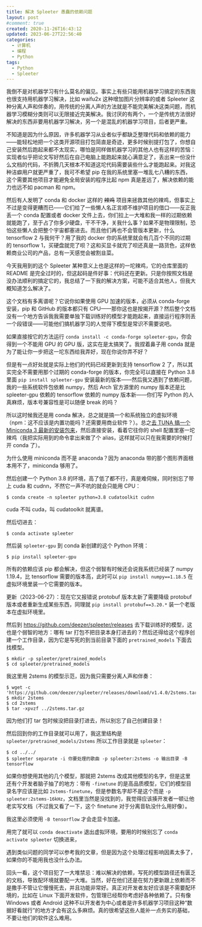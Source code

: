 ```yaml
---
title: 解决 Spleeter 愚蠢的依赖问题
layout: post
#comment: true
created: 2020-11-26T16:43:12
updated: 2023-06-27T22:56:40
categories:
  - 计算机
  - 编程
  - Python
tags:
  - Python
  - Spleeter
---
```

我倒不是对机器学习有什么莫名的偏见。事实上有些只能用机器学习搞定的东西我也很支持用机器学习解决，比如 waifu2x 这种增加图片分辨率的或者 Spleeter 这种分离人声和伴奏的，用传统的分离人声的方法就是不能完美解决这类问题，而机器学习模糊分类则可以无限接近完美解决。我讨厌的有两个，一个是传统方法很好解决的东西非要用机器学习解决，另一个是混乱的机器学习项目，后者更严重。

<!--more-->

不知道是因为什么原因，许多机器学习从业者似乎都缺乏整理代码和依赖的能力——能轻松地把一个这类开源项目打包简直是奇迹，更多时候别提打包了，你想自己安装然后跑起来都不太现实，哪怕是同样做机器学习的其他人也有这样的苦恼：实现者似乎把论文写好然后在自己电脑上能跑起来就心满意足了，丢出来一份没什么文档的代码，不折腾几天根本不知道这坨代码需要装些什么才能跑起来。对我这种洁癖用户就更严重了，我可不希望 pip 在我的系统里塞一堆乱七八糟的东西，这个需要其他项目才能避免全局安装的程序比起 npm 真是差远了，解决依赖的能力也远不如 pacman 和 npm。

然后有人发明了 conda 和 docker 这样的 ~~辣鸡~~ 项目来拯救其他的辣鸡，但事实上不过是变得更糟而已——它们给了一些懒人名正言顺不维护项目的借口——反正我丢一个 conda 配置或者 docker 文件上去，你们拉上一大堆和我一样的过期依赖就能跑了，至于占了你多少硬盘，干不干净，关我什么事？如果不是物理限制，恐怕这些懒人会把整个宇宙都塞进去。而且他们再也不会管版本更新，什么 tensorflow 2 与我何干？用了我的 docker 你的系统里就会有几百个不同的过期的 tensorflow 1，买硬盘就完了呗？这和买显卡就完了呗还真是一路货色，这样依赖商业公司的产品，总有一天感觉会被割韭菜。

今天我用到的这个 Spleeter 某种意义上也是这样的一坨辣鸡，它的仓库里面的 README 是完全过时的，但这起码是件好事：代码还在更新。只是你按照文档是没办法顺利的搞定它的，我总结了一下我的解决方案，可能不适合其他人，但我大概知道怎么解决了。

这个文档有多离谱呢？它说你如果使用 GPU 加速的版本，必须从 conda-forge 安装，pip 和 GitHub 的版本都只有 CPU——那你这也是按揭开源？然后整个文档没有一个地方告诉我我需要单独下载训练好的模型才能跑起来，直接运行程序则丢一个段错误——可能他们搞机器学习的人觉得下模型是常识不需要说吧。

如果直接按它的方法运行 `conda install -c conda-forge spleeter-gpu`，你会得到一个不能用 GPU 的 GPU 版，这实在是太搞笑了。我捏着鼻子用 conda 就是为了能让你一步把这一坨东西给我弄好，现在你说你弄不好？

但是有一点好处就是实际上他们的代码已经更新到支持 tensorflow 2 了，所以其实完全不需要用那个过期的 conda-forge 的版本，你完全可以直接在 Python 3.8 里面 `pip install spleeter-gpu` 安装最新的版本——然后我又遇到了依赖问题，我的一些系统软件包依赖 numpy，然后 Arch 官方源里的 numpy 版本还是比 spleeter-gpu 依赖的 tensorflow 依赖的 numpy 版本新——你们写 Python 的人真麻烦，版本号兼容性是可以随便 break 的吗？

所以这时候我还是用 conda 解决，总之就是搞一个和系统独立的虚拟环境（npm：这不应该是内置功能吗？还需要用商业软件？）。总之[去 TUNA 搞一个 Miniconda 3 最新的安装包来](https://mirrors.tuna.tsinghua.edu.cn/help/anaconda/)，然后直接安装，看着它往你的 shell 配置里塞一坨辣鸡（我把实际用到的命令拿出来做了个 alias，这样就可以只在我需要的时候打开 conda 了）。

为什么使用 miniconda 而不是 anaconda？因为 anaconda 带的那个图形界面根本用不了，miniconda 够用了。

然后创建一个 Python 3.8 的环境，高了低了都不行，真是难伺候，同时别忘了带上 cuda 和 cudnn，不然它一声不吭的就会只能用 CPU：

```
$ conda create -n spleeter python=3.8 cudatoolkit cudnn
```

cuda 不叫 cuda，叫 cudatoolkit 就离谱。

然后切进去：

```
$ conda activate spleeter
```

然后装 `spleeter-gpu` 到 conda 新创建的这个 Python 环境：

```
$ pip install spleeter-gpu
```

所有的依赖应该 pip 都会解决，但这个弱智有时候还会说我系统已经装了 numpy 1.19.4，比 tensorflow 需要的版本高，此时可以 `pip install numpy==1.18.5` 在虚拟环境里装一个它需要的版本。

更新（2023-06-27）：现在它又报错说 protobuf 版本太新了需要降级 protobuf 版本或者重新生成某些东西，同理就 `pip install protobuf==3.20.*` 装一个老版本在虚拟环境里。

然后到 <https://github.com/deezer/spleeter/releases> 去下载训练好的模型，这也是个弱智的地方：哪有 tar 打包不把目录本身打进去的？然后还得给这个程序创建一个工作目录，因为它是写死的到当前目录下面的 `pretrained_models` 下面去找模型。

```
$ mkdir -p spleeter/pretrained_models
$ cd spleeter/pretrained_models
```

我这里用 2stems 的模型示范，因为我只需要分离人声和伴奏：

```
$ wget -c 'https://github.com/deezer/spleeter/releases/download/v1.4.0/2stems.tar.gz'
$ mkdir 2stems
$ cd 2stems
$ tar -xpvzf ../2stems.tar.gz
```

因为他们打 tar 包时候没把目录打进去，所以别忘了自己创建目录！

然后回到你的工作目录就可以用了，我这里结构是 `spleeter/pretrained_models/2stems` 所以工作目录就是 `spleeter`：

```
$ cd ../../
$ spleeter separate -i 你要处理的歌曲 -p spleeter:2stems -o 输出目录 -B tensorflow
```

如果你想使用其他的几个模型，那就把 2stems 改成其他模型的名字，但是这里还有个开发者脑子抽了的地方：带有 `-finetune` 的是高品质模型，它们的模型目录名字应该是比如 `2stems-finetune`，但是参数名字却不是这个而是 `-p spleeter:2stems-16kHz`，文档里当然是没找到的，我觉得应该揍开发者一顿让他老实写文档（不过我又看了一下，这个 finetune 对于分离音轨没什么用好像）。

我这里必须使用 `-B tensorflow` 才会走显卡加速。

用完了就可以 `conda deactivate` 退出虚拟环境，要用的时候别忘了 `conda activate spleeter` 切换进来，

遇到类似问题的同学可以参考我的文章，但是因为这个处理过程影响因素太多了，如果你的不能用我也没什么办法。

回头一看，这个项目犯了一大堆禁忌：难以解决的依赖，写死的模型路径还有匮乏的文档，导致配环境就要配一大堆。当然，好在他们还是在努力更新跟上依赖而不是撒手不管让它慢慢死去，并且功能非常好。真正对开发者友好应该是不需要配环境的，比如在 Linux 下面开发软件，包管理已经帮你考虑好各种依赖了。只有像 Windows 或者 Android 这种不以开发者为中心或者是许多机器学习项目这种“数据好看就行”的地方才会有这么多麻烦。真的很希望这些人能补一点务实的基础，不要让他们的软件这么难用。


